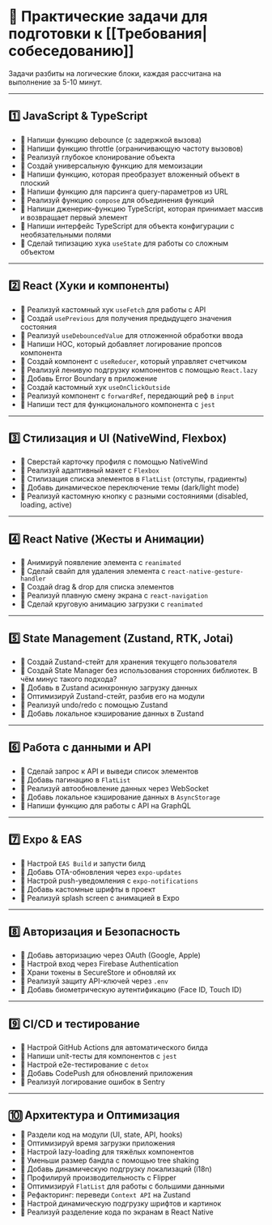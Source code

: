 # 📌 Практические задачи для подготовки к [[Требования|собеседованию]]

Задачи разбиты на логические блоки, каждая рассчитана на выполнение за 5-10 минут.

---

## 1️⃣ JavaScript & TypeScript

- 📌 Напиши функцию debounce (с задержкой вызова)
- 📌 Напиши функцию throttle (ограничивающую частоту вызовов)
- 📌 Реализуй глубокое клонирование объекта
- 📌 Создай универсальную функцию для мемоизации
- 📌 Напиши функцию, которая преобразует вложенный объект в плоский
- 📌 Напиши функцию для парсинга query-параметров из URL
- 📌 Реализуй функцию `compose` для объединения функций
- 📌 Напиши дженерик-функцию TypeScript, которая принимает массив и возвращает первый элемент
- 📌 Напиши интерфейс TypeScript для объекта конфигурации с необязательными полями
- 📌 Сделай типизацию хука `useState` для работы со сложным объектом

---

## 2️⃣ React (Хуки и компоненты)

- 📌 Реализуй кастомный хук `useFetch` для работы с API
- 📌 Создай `usePrevious` для получения предыдущего значения состояния
- 📌 Реализуй `useDebouncedValue` для отложенной обработки ввода
- 📌 Напиши HOC, который добавляет логирование пропсов компонента
- 📌 Создай компонент с `useReducer`, который управляет счетчиком
- 📌 Реализуй ленивую подгрузку компонентов с помощью `React.lazy`
- 📌 Добавь Error Boundary в приложение
- 📌 Создай кастомный хук `useOnClickOutside`
- 📌 Реализуй компонент с `forwardRef`, передающий реф в `input`
- 📌 Напиши тест для функционального компонента с `jest`

---

## 3️⃣ Стилизация и UI (NativeWind, Flexbox)

- 📌 Сверстай карточку профиля с помощью NativeWind
- 📌 Реализуй адаптивный макет с `Flexbox`
- 📌 Стилизация списка элементов в `FlatList` (отступы, градиенты)
- 📌 Добавь динамическое переключение темы (dark/light mode)
- 📌 Реализуй кастомную кнопку с разными состояниями (disabled, loading, active)

---

## 4️⃣ React Native (Жесты и Анимации)

- 📌 Анимируй появление элемента с `reanimated`
- 📌 Сделай свайп для удаления элемента с `react-native-gesture-handler`
- 📌 Создай drag & drop для списка элементов
- 📌 Реализуй плавную смену экрана с `react-navigation`
- 📌 Сделай круговую анимацию загрузки с `reanimated`

---

## 5️⃣ State Management (Zustand, RTK, Jotai)

- 📌 Создай Zustand-стейт для хранения текущего пользователя
- 📌 Создай State Manager без использования сторонних библиотек. В чём минус такого подхода?
- 📌 Добавь в Zustand асинхронную загрузку данных
- 📌 Оптимизируй Zustand-стейт, разбив его на модули
- 📌 Реализуй undo/redo с помощью Zustand
- 📌 Добавь локальное кэширование данных в Zustand

---

## 6️⃣ Работа с данными и API

- 📌 Сделай запрос к API и выведи список элементов
- 📌 Добавь пагинацию в `FlatList`
- 📌 Реализуй автообновление данных через WebSocket
- 📌 Добавь локальное кэширование данных в `AsyncStorage`
- 📌 Напиши функцию для работы с API на GraphQL

---

## 7️⃣ Expo & EAS

- 📌 Настрой `EAS Build` и запусти билд
- 📌 Добавь OTA-обновления через `expo-updates`
- 📌 Настрой push-уведомления с `expo-notifications`
- 📌 Добавь кастомные шрифты в проект
- 📌 Реализуй splash screen с анимацией в Expo

---

## 8️⃣ Авторизация и Безопасность

- 📌 Добавь авторизацию через OAuth (Google, Apple)
- 📌 Настрой вход через Firebase Authentication
- 📌 Храни токены в SecureStore и обновляй их
- 📌 Реализуй защиту API-ключей через `.env`
- 📌 Добавь биометрическую аутентификацию (Face ID, Touch ID)

---

## 9️⃣ CI/CD и тестирование

- 📌 Настрой GitHub Actions для автоматического билда
- 📌 Напиши unit-тесты для компонентов с `jest`
- 📌 Настрой e2e-тестирование с `detox`
- 📌 Добавь CodePush для обновлений приложения
- 📌 Реализуй логирование ошибок в Sentry

---

## 🔟 Архитектура и Оптимизация

- 📌 Раздели код на модули (UI, state, API, hooks)
- 📌 Оптимизируй время загрузки приложения
- 📌 Настрой lazy-loading для тяжёлых компонентов
- 📌 Уменьши размер бандла с помощью tree shaking
- 📌 Добавь динамическую подгрузку локализаций (i18n)
- 📌 Профилируй производительность с Flipper
- 📌 Оптимизируй `FlatList` для работы с большими данными
- 📌 Рефакторинг: переведи `Context API` на Zustand
- 📌 Настрой динамическую подгрузку шрифтов и картинок
- 📌 Реализуй разделение кода по экранам в React Native